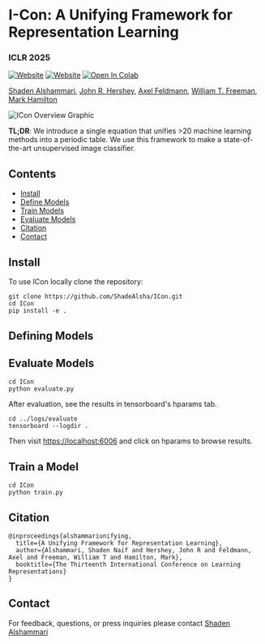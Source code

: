 # I-Con: A Unifying Framework for Representation Learning
###  ICLR 2025


[![Website](https://img.shields.io/badge/ICon-%F0%9F%8C%90Website-purple?style=flat)](https://aka.ms/i-con) [![Website](https://img.shields.io/badge/ICon-Paper-blue?style=flat)](https://aka.ms/icon-paper)  [![Open In Colab](https://colab.research.google.com/assets/colab-badge.svg)](https://colab.research.google.com/drive/11iYe8_nFoaQbFCXVQa-a4NJRQRVnV-9B?usp=sharing)


[Shaden Alshammari](http://shadealsha.github.io),
[John R. Hershey](https://research.google/people/john-hershey/),
[Axel Feldmann](https://feldmann.nyc/),
[William T. Freeman](https://billf.mit.edu/about/bio),
[Mark Hamilton](https://mhamilton.net/)

![ICon Overview Graphic](https://mhamilton.net/images/periodic_table.svg)

**TL;DR**: We introduce a single equation that unifies >20 machine learning methods into a periodic table. We use this framework to make a state-of-the-art unsupervised image classifier.

## Contents
<!--ts-->
   * [Install](#install)
   * [Define Models](#define-model)
   * [Train Models](#train-model)
   * [Evaluate Models](#evaluate-models)
   * [Citation](#citation)
   * [Contact](#contact)
<!--te-->

## Install

To use ICon locally clone the repository:

```shell script
git clone https://github.com/ShadeAlsha/ICon.git
cd ICon
pip install -e .
```


## Defining Models



## Evaluate Models

```shell
cd ICon
python evaluate.py
```

After evaluation, see the results in tensorboard's hparams tab. 

```shell
cd ../logs/evaluate
tensorboard --logdir .
```

Then visit [https://localhost:6006](https://localhost:6006) and click on hparams to browse results.


## Train a Model

```shell
cd ICon
python train.py
```

## Citation

```
@inproceedings{alshammariunifying,
  title={A Unifying Framework for Representation Learning},
  author={Alshammari, Shaden Naif and Hershey, John R and Feldmann, Axel and Freeman, William T and Hamilton, Mark},
  booktitle={The Thirteenth International Conference on Learning Representations}
}
```

## Contact

For feedback, questions, or press inquiries please contact [Shaden Alshammari](mailto:shaden@mit.edu)
